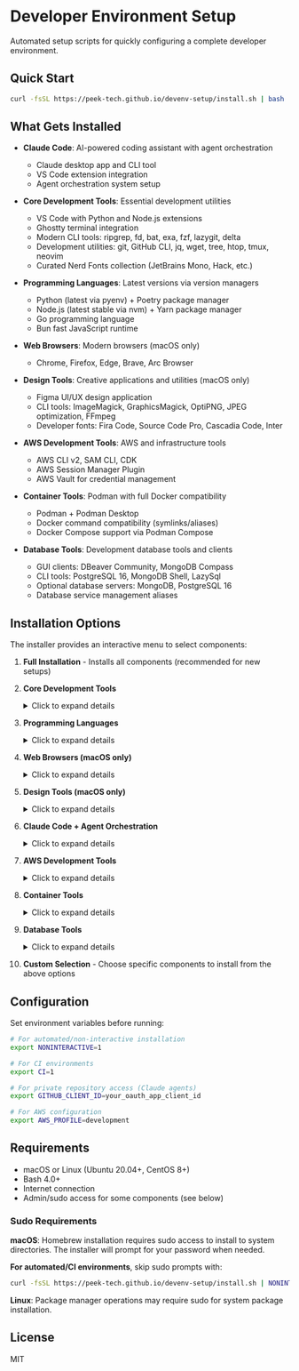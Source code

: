 # Developer Environment Setup

Automated setup scripts for quickly configuring a complete developer environment.

## Quick Start

```bash
curl -fsSL https://peek-tech.github.io/devenv-setup/install.sh | bash
```

## What Gets Installed

- **Claude Code**: AI-powered coding assistant with agent orchestration
  - Claude desktop app and CLI tool
  - VS Code extension integration
  - Agent orchestration system setup

- **Core Development Tools**: Essential development utilities
  - VS Code with Python and Node.js extensions
  - Ghostty terminal integration
  - Modern CLI tools: ripgrep, fd, bat, exa, fzf, lazygit, delta
  - Development utilities: git, GitHub CLI, jq, wget, tree, htop, tmux, neovim
  - Curated Nerd Fonts collection (JetBrains Mono, Hack, etc.)

- **Programming Languages**: Latest versions via version managers
  - Python (latest via pyenv) + Poetry package manager
  - Node.js (latest stable via nvm) + Yarn package manager  
  - Go programming language
  - Bun fast JavaScript runtime

- **Web Browsers**: Modern browsers (macOS only)
  - Chrome, Firefox, Edge, Brave, Arc Browser

- **Design Tools**: Creative applications and utilities (macOS only)
  - Figma UI/UX design application
  - CLI tools: ImageMagick, GraphicsMagick, OptiPNG, JPEG optimization, FFmpeg
  - Developer fonts: Fira Code, Source Code Pro, Cascadia Code, Inter

- **AWS Development Tools**: AWS and infrastructure tools
  - AWS CLI v2, SAM CLI, CDK
  - AWS Session Manager Plugin
  - AWS Vault for credential management

- **Container Tools**: Podman with full Docker compatibility
  - Podman + Podman Desktop
  - Docker command compatibility (symlinks/aliases)
  - Docker Compose support via Podman Compose

- **Database Tools**: Development database tools and clients
  - GUI clients: DBeaver Community, MongoDB Compass
  - CLI tools: PostgreSQL 16, MongoDB Shell, LazySql
  - Optional database servers: MongoDB, PostgreSQL 16
  - Database service management aliases

## Installation Options

The installer provides an interactive menu to select components:

1. **Full Installation** - Installs all components (recommended for new setups)

2. **Core Development Tools**
   <details>
   <summary>Click to expand details</summary>
   
   - **Package Manager:** Homebrew
   - **Version Control:** Git, GitHub CLI
   - **Editors:** VS Code with extensions, Neovim
   - **Terminal:** Ghostty terminal
   - **Modern CLI Tools:**
     - eza (better ls)
     - bat (better cat)
     - ripgrep (better grep)
     - fd (better find)
     - fzf (fuzzy finder)
     - delta (better git diff)
     - dust (better du)
     - procs (better ps)
     - sd (better sed)
     - tealdeer (better man)
     - glances (better top)
     - hyperfine (benchmarking)
     - lazygit (git TUI)
     - ncdu (disk usage)
     - just (command runner)
     - zoxide (smart cd)
   - **Fonts:**
     - Curated Nerd Fonts collection
     - Fira Code (coding font with ligatures)
     - Source Code Pro
     - Cascadia Code
     - Inter (modern UI font)
   - **Utilities:** jq, wget, tree, htop, tmux
   </details>

3. **Programming Languages**
   <details>
   <summary>Click to expand details</summary>
   
   - **Python:** Latest via pyenv + Poetry package manager
   - **Node.js:** Latest stable via nvm + Yarn package manager
   - **Go:** Latest stable version
   - **Bun:** Fast JavaScript runtime and package manager
   - **Version Managers:** pyenv, nvm
   </details>

4. **Web Browsers (macOS only)**
   <details>
   <summary>Click to expand details</summary>
   
   - Google Chrome
   - Mozilla Firefox
   - Microsoft Edge
   - Brave Browser
   - Arc Browser
   </details>

5. **Design Tools (macOS only)**
   <details>
   <summary>Click to expand details</summary>
   
   - **Design Applications:** Figma
   - **Image Processing:**
     - ImageMagick
     - GraphicsMagick
     - OptiPNG
     - JPEG optimization tools
     - FFmpeg (video processing)
   </details>

6. **Claude Code + Agent Orchestration**
   <details>
   <summary>Click to expand details</summary>
   
   - **AI Assistant:** Claude desktop app and CLI tool
   - **VS Code Integration:** Official Claude extension
   - **Agent System:** Multi-agent orchestration capabilities
   - **Features:**
     - Intelligent code assistance
     - Automated workflows
     - Project understanding
     - Code generation and review
   </details>

7. **AWS Development Tools**
   <details>
   <summary>Click to expand details</summary>
   
   - **Core AWS Tools:**
     - AWS CLI v2
     - AWS SAM CLI (Serverless Application Model)
     - AWS CDK (Cloud Development Kit)
     - Session Manager Plugin
     - AWS Vault (credential management)
   - **Infrastructure as Code:** CDK, SAM templates
   - **Serverless Development:** Lambda, API Gateway, DynamoDB
   </details>

8. **Container Tools**
   <details>
   <summary>Click to expand details</summary>
   
   - **Container Runtime:** Podman + Podman Desktop
   - **Docker Compatibility:**
     - Docker command aliases
     - Docker Compose via Podman Compose
     - Compatible API and CLI
   - **Features:**
     - Rootless containers
     - Kubernetes YAML support
     - Pod management
     - Security-focused design
   </details>

9. **Database Tools**
   <details>
   <summary>Click to expand details</summary>
   
   - **GUI Clients:**
     - DBeaver Community (universal database tool)
     - MongoDB Compass (MongoDB GUI)
   - **CLI Tools:**
     - PostgreSQL 16 client tools
     - MongoDB Shell (mongosh)
     - LazySql (terminal UI for SQL databases)
   - **Optional Database Servers:**
     - PostgreSQL 16
     - MongoDB Community
   - **Service Management:** Homebrew services integration
   </details>

10. **Custom Selection** - Choose specific components to install from the above options

## Configuration

Set environment variables before running:

```bash
# For automated/non-interactive installation
export NONINTERACTIVE=1

# For CI environments
export CI=1

# For private repository access (Claude agents)
export GITHUB_CLIENT_ID=your_oauth_app_client_id

# For AWS configuration
export AWS_PROFILE=development
```

## Requirements

- macOS or Linux (Ubuntu 20.04+, CentOS 8+)
- Bash 4.0+
- Internet connection
- Admin/sudo access for some components (see below)

### Sudo Requirements

**macOS**: Homebrew installation requires sudo access to install to system directories. The installer will prompt for your password when needed.

**For automated/CI environments**, skip sudo prompts with:
```bash
curl -fsSL https://peek-tech.github.io/devenv-setup/install.sh | NONINTERACTIVE=1 bash
```

**Linux**: Package manager operations may require sudo for system package installation.

## License

MIT